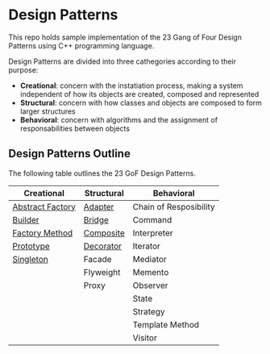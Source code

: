 # Design Patterns

This repo holds sample implementation of the 23 Gang of Four Design Patterns using C++ programming language.

Design Patterns are divided into three cathegories according to their purpose:

* __Creational__: concern with the instatiation process, making a system independent of how its objects are created, composed and represented
* __Structural__: concern with how classes and objects are composed to form larger structures
* __Behavioral__: concern with algorithms and the assignment of responsabilities between objects

## Design Patterns Outline

The following table outlines the 23 GoF Design Patterns.

| Creational                                                                                                | Structural                                                                                  | Behavioral             |
| --------------------------------------------------------------------------------------------------------- | ------------------------------------------------------------------------------------------- | ---------------------- |
| [Abstract Factory](https://github.com/DocBrown85/design_patterns/tree/master/creational/abstract_factory) | [Adapter](https://github.com/DocBrown85/design_patterns/tree/master/structural/adapter)     | Chain of Resposibility |
| [Builder](https://github.com/DocBrown85/design_patterns/tree/master/creational/builder)                   | [Bridge](https://github.com/DocBrown85/design_patterns/tree/master/structural/bridge)       | Command                |
| [Factory Method](https://github.com/DocBrown85/design_patterns/tree/master/creational/factory_method)     | [Composite](https://github.com/DocBrown85/design_patterns/tree/master/structural/composite) | Interpreter            |
| [Prototype](https://github.com/DocBrown85/design_patterns/tree/master/creational/prototype)               | [Decorator](https://github.com/DocBrown85/design_patterns/tree/master/structural/decorator) | Iterator               |
| [Singleton](https://github.com/DocBrown85/design_patterns/tree/master/creational/singleton)               | Facade                                                                                      | Mediator               |
|                                                                                                           | Flyweight                                                                                   | Memento                |
|                                                                                                           | Proxy                                                                                       | Observer               |
|                                                                                                           |                                                                                             | State                  |
|                                                                                                           |                                                                                             | Strategy               |
|                                                                                                           |                                                                                             | Template Method        |
|                                                                                                           |                                                                                             | Visitor                |
